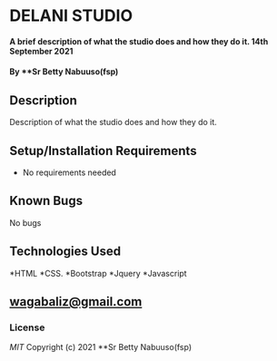 # DELANI STUDIO
#### A brief description of what the studio does and how they do it. 14th September 2021
#### By **Sr Betty Nabuuso(fsp)
## Description
Description of what the studio does and how they do it.
## Setup/Installation Requirements
* No requirements needed
## Known Bugs
No bugs
## Technologies Used
*HTML 
*CSS. 
*Bootstrap
*Jquery
*Javascript
## wagabaliz@gmail.com
### License
*MIT*
Copyright (c) 2021 **Sr Betty Nabuuso(fsp)
  

